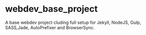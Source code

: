 # webdev_base_project
A base webdev project cluding full setup for Jekyll, NodeJS, Gulp, SASS,Jade, AutoPrefixer and BrowserSync.
